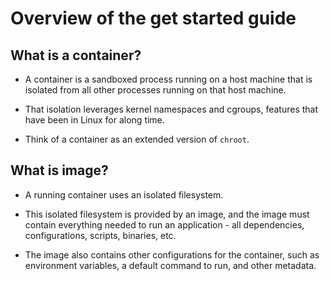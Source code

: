 # Overview of the get started guide

## What is a container?

- A container is a sandboxed process running on a host machine that is isolated from all other processes running on that host machine.

- That isolation leverages kernel namespaces and cgroups, features that have been in Linux for along time.

- Think of a container as an extended version of `chroot`.

## What is image?

- A running container uses an isolated filesystem.

- This isolated filesystem is provided by an image, and the image must contain everything needed to run an application - all dependencies, configurations, scripts, binaries, etc.

- The image also contains other configurations for the container, such as environment variables, a default command to run, and other metadata.
